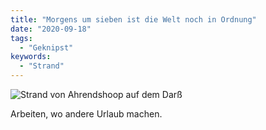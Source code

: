 ```yaml
---
title: "Morgens um sieben ist die Welt noch in Ordnung"
date: "2020-09-18"
tags:
  - "Geknipst"
keywords:
  - "Strand"
---
```


![Strand von Ahrendshoop auf dem Darß](/img/A82F569B-7DF5-4AEC-BCEA-5FB1C6F8FC56-1024x768.jpeg)

Arbeiten, wo andere Urlaub machen.
